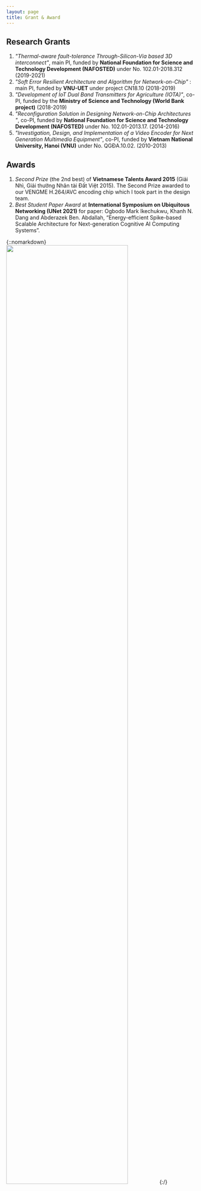 ```yaml
---
layout: page
title: Grant & Award
---
```

## Research Grants
1. *"Thermal-aware fault-tolerance Through-Silicon-Via based 3D interconnect"*, main PI, funded by **National Foundation for Science and Technology Development (NAFOSTED)** under No. 102.01-2018.312 (2019-2021)
1. *"Soft Error Resilient Architecture and Algorithm for Network-on-Chip"* : main PI, funded by **VNU-UET** under project CN18.10 (2018-2019)
1. *"Development of IoT Dual Band Transmitters for Agriculture (IOTA)"*, co-PI, funded by the **Ministry of Science and Technology (World Bank project)** (2018-2019)
1. *"Reconfiguration Solution in Designing Network-on-Chip Architectures "*, co-PI, funded by **National Foundation for Science and Technology Development (NAFOSTED)** under No. 102.01-2013.17. (2014-2016)
1. *"Investigation, Design, and Implementation of a Video Encoder for Next Generation Multimedia Equipment"*, co-PI, funded by  **Vietnam National University, Hanoi (VNU)** under No. QGĐA.10.02. (2010-2013)

## Awards

1. *Second Prize* (the 2nd best) of **Vietnamese Talents Award 2015** (Giải Nhì, Giải thưởng Nhân tài Đất Việt 2015). The Second Prize awarded to our VENGME H.264/AVC encoding chip which I took part in the design team.
2. *Best Student Paper Award* at **International Symposium on Ubiquitous Networking (UNet 2021)** for paper:
Ogbodo Mark Ikechukwu, Khanh N. Dang and Abderazek Ben. Abdallah, “Energy-efficient Spike-based Scalable Architecture for Next-generation Cognitive AI Computing Systems”.

{::nomarkdown}
<img src="http://khanhdang.github.io/images/Unet21_BSP.jpg" class="icenter" width=80%>
{:/}
